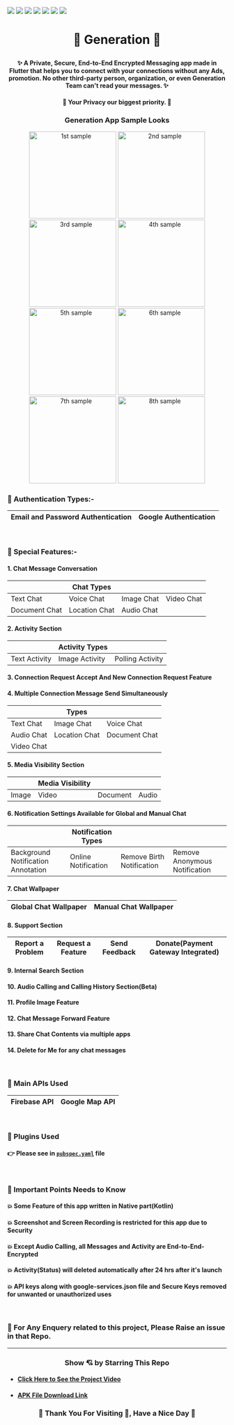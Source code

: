 ![](https://img.shields.io/badge/Programming_Language-Dart-blue.svg)
![](https://img.shields.io/badge/Software_Development_Kit(SDK)-Flutter-gold.svg)
![](https://img.shields.io/badge/Platform-Android_Studio-green.svg)
![](https://img.shields.io/badge/App-Android-yellow.svg)
![](https://img.shields.io/badge/Flutter_Version-2.2.1-brown.svg)
![](https://img.shields.io/badge/Dart_Version-2.13.1-orange.svg)
![](https://img.shields.io/badge/Status-Beta-green.svg)


# <p align="center">💙 Generation 💙</p>

#### <p align="center"> ✨ A Private, Secure, End-to-End Encrypted Messaging app made in Flutter that helps you to connect with your connections without any Ads, promotion. No other third-party person, organization, or even Generation Team can't read your messages. ✨ </p>

#### <p align="center"> 💖 Your Privacy our biggest priority. 💖</p>

### <p align="center"> Generation App Sample Looks </p>

<p align="center">

<img src="./readme_documents/1.png" width=200 alt="1st sample"/>
<img src="./readme_documents/2.png" width=200 alt="2nd sample"/>
<img src="./readme_documents/3.png" width=200 alt="3rd sample"/>
<img src="./readme_documents/4.png" width=200 alt="4th sample"/>
<img src="./readme_documents/5.png" width=200 alt="5th sample"/>
<img src="./readme_documents/6.png" width=200 alt="6th sample"/>
<img src="./readme_documents/7.png" width=200 alt="7th sample"/>
<img src="./readme_documents/8.png" width=200 alt="8th sample"/>

</p>

### 🎯 Authentication Types:-
| Email and Password Authentication 	| Google Authentication 	|
|:-:	|-	|

<br/>

### 🎯 Special Features:-
#### 1. Chat Message Conversation

|               	| Chat Types|            	|            	|
|---------------	|--------------------------	|------------	|------------	|
|   Text Chat   	| Voice Chat               	| Image Chat 	| Video Chat 	|
| Document Chat 	| Location Chat            	| Audio Chat 	|            	|


#### 2. Activity Section
|               	| Activity Types 	|                  	|
|---------------	|----------------	|------------------	|
| Text Activity 	| Image Activity 	| Polling Activity 	|


#### 3. Connection Request Accept And New Connection Request Feature
#### 4. Multiple Connection Message Send Simultaneously

|  	|      Types   	|  	|
|-	|-	|-	|
| Text Chat 	| Image Chat 	| Voice Chat 	|
| Audio Chat 	| Location Chat 	| Document Chat 	|
| Video Chat 	|  	|  	|

#### 5. Media Visibility Section
|  	|  Media Visibility  	|  	|  	|
|-	|-	|-	|-	|
| Image 	|        Video 	|    Document 	|        Audio        	|
#### 6. Notification Settings Available for Global and Manual Chat

|  	| Notification Types 	|  	|  	|
|-	|-	|-	|-	|
| Background Notification Annotation 	| Online Notification 	| Remove Birth Notification 	| Remove Anonymous Notification 	|

#### 7. Chat Wallpaper

| Global Chat Wallpaper 	| Manual Chat Wallpaper 	|
|:-:	|-	|

#### 8. Support Section

| Report a Problem 	| Request a Feature 	| Send Feedback 	| Donate(Payment Gateway Integrated) 	|
|:-:	|-	|-	|-	|

#### 9.  Internal Search Section
#### 10. Audio Calling and Calling History Section(Beta)
#### 11. Profile Image Feature
#### 12. Chat Message Forward Feature
#### 13. Share Chat Contents via multiple apps
#### 14. Delete for Me for any chat messages

</br>

### 👀 Main APIs Used
| Firebase API 	| Google Map API 	|
|:-:	|-	|  

</br>

### 🎯 Plugins Used
#### 👉 Please see in [`pubspec.yaml`](https://github.com/SamarpanCoder2002/Generation/blob/main/pubspec.yaml) file

</br>

### 🎯 Important Points Needs to Know

#### 💥 Some Feature of this app written in Native part(Kotlin)
#### 💥 Screenshot and Screen Recording is restricted for this app due to Security
#### 💥 Except Audio Calling, all Messages and Activity are End-to-End-Encrypted
#### 💥 Activity(Status) will deleted automatically after 24 hrs after it's launch
#### 💥 API keys along with google-services.json file and Secure Keys removed for unwanted or unauthorized uses

</br>

### 🙋 For Any Enquery related to this project, Please Raise an issue in that Repo.

***

<h3 align="center">Show 💘 by Starring This Repo</h3>

- #### [Click Here to See the Project Video](https://youtu.be/QEDhmxzEqUA)

- #### [APK File Download Link](https://drive.google.com/file/d/1g1vvN6_rD99_N0wLhHjG06SDqi0r4LTx/view?usp=sharing)

<h3 align="center"><b>🧡 Thank You For Visiting 🙏, Have a Nice Day 🧡</b></h3>